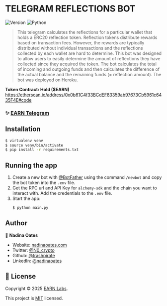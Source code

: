 # TELEGRAM REFLECTIONS BOT
![Version](https://img.shields.io/badge/version-1.1.0-blue.svg?style=for-the-badge)
![Python](https://img.shields.io/badge/python-v3.10.12-blue.svg?style=for-the-badge)

> This telegram calculates the reflections for a particular wallet that holds a ERC20 reflection token. Reflection tokens distribute rewards based on transaction fees. However, the rewards are typically distributed without individual transactions and the reflections collected by each wallet are hard to determine. This bot was designed to allow users to easily determine the amount of reflections they have collected since they acquired the token. The bot calculates the total of incoming and outgoing funds and then calculates the difference of the actual balance and the remaining funds (= reflection amount). The bot was deployed on Heroku.

**Token Contract: Hold ($EARN)**  
https://etherscan.io/address/0x0b61C4f33BCdEF83359ab97673Cb5961c6435F4E#code

### ✨ [EARN Telegram](https://t.me/buyholdearn)

## Installation

```bash
$ virtualenv venv
$ source venv/bin/activate
$ pip install -r requirements.txt
```

## Running the app

1. Create a new bot with [@BotFather](https://t.me/BotFather) using the command ```/newbot``` and copy the bot token into the ```.env``` file.
2. Get the RPC url and API Key for ```alchemy-sdk``` and the chain you want to interact with. Add the credentials to the ```.env``` file.
3. Start the app: 
    ```bash
    $ python main.py
    ```


## Author

👤 **Nadina Oates**

* Website: [nadinaoates.com](https://nadinaoates.com)
* Twitter: [@N0\_crypto](https://twitter.com/N0\_crypto)
* Github: [@trashpirate](https://github.com/trashpirate)
* LinkedIn: [@nadinaoates](https://linkedin.com/in/nadinaoates)


## 📝 License

Copyright © 2025 [EARN Labs](https://github.com/earn-labs).

This project is [MIT](https://github.com/earn-labs/reflections-bot/blob/master/LICENSE) licensed.








